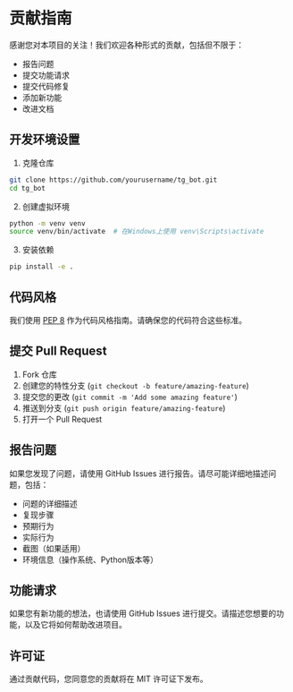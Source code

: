 # 贡献指南

感谢您对本项目的关注！我们欢迎各种形式的贡献，包括但不限于：

- 报告问题
- 提交功能请求
- 提交代码修复
- 添加新功能
- 改进文档

## 开发环境设置

1. 克隆仓库
```bash
git clone https://github.com/yourusername/tg_bot.git
cd tg_bot
```

2. 创建虚拟环境
```bash
python -m venv venv
source venv/bin/activate  # 在Windows上使用 venv\Scripts\activate
```

3. 安装依赖
```bash
pip install -e .
```

## 代码风格

我们使用 [PEP 8](https://www.python.org/dev/peps/pep-0008/) 作为代码风格指南。请确保您的代码符合这些标准。

## 提交 Pull Request

1. Fork 仓库
2. 创建您的特性分支 (`git checkout -b feature/amazing-feature`)
3. 提交您的更改 (`git commit -m 'Add some amazing feature'`)
4. 推送到分支 (`git push origin feature/amazing-feature`)
5. 打开一个 Pull Request

## 报告问题

如果您发现了问题，请使用 GitHub Issues 进行报告。请尽可能详细地描述问题，包括：

- 问题的详细描述
- 复现步骤
- 预期行为
- 实际行为
- 截图（如果适用）
- 环境信息（操作系统、Python版本等）

## 功能请求

如果您有新功能的想法，也请使用 GitHub Issues 进行提交。请描述您想要的功能，以及它将如何帮助改进项目。

## 许可证

通过贡献代码，您同意您的贡献将在 MIT 许可证下发布。 